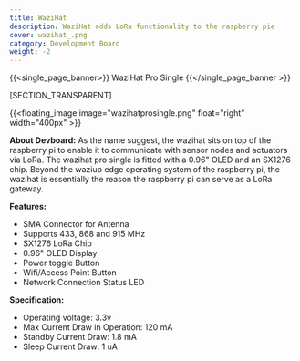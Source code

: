 ```yaml
---
title: WaziHat
description: WaziHat adds LoRa functionality to the raspberry pie
cover: wazihat_.png
category: Development Board
weight: -2
---
```

{{<single_page_banner>}}
WaziHat Pro Single
{{</single_page_banner >}}

[SECTION_TRANSPARENT]

{{<floating_image image="wazihatprosingle.png" float="right" width="400px" >}}

**About Devboard:** As the name suggest, the wazihat sits on top of the raspberry pi to enable it to communicate with sensor nodes and actuators via LoRa. The wazihat pro single is fitted with a 0.96" OLED and an SX1276 chip. Beyond the waziup edge operating system of the raspberry pi, the wazihat is essentially the reason the raspberry pi can serve as a LoRa gateway.

**Features:**
- SMA Connector for Antenna
- Supports 433, 868 and 915 MHz
- SX1276 LoRa Chip
- 0.96" OLED Display
- Power toggle Button
- Wifi/Access Point Button
- Network Connection Status LED

**Specification:**
- Operating voltage: 3.3v
- Max Current Draw in Operation: 120 mA
- Standby Current Draw: 1.8 mA
- Sleep Current Draw: 1 uA